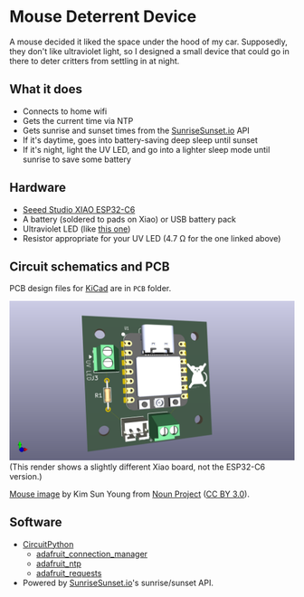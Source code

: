 # Mouse Deterrent Device

A mouse decided it liked the space under the hood of my car. Supposedly, they don't like ultraviolet light, so I designed a small device that could go in there to deter critters from settling in at night.

## What it does

- Connects to home wifi
- Gets the current time via NTP
- Gets sunrise and sunset times from the [SunriseSunset.io](https://sunrisesunset.io/) API
- If it's daytime, goes into battery-saving deep sleep until sunset
- If it's night, light the UV LED, and go into a lighter sleep mode until sunrise to save some battery

## Hardware

- [Seeed Studio XIAO ESP32-C6](https://www.seeedstudio.com/Seeed-Studio-XIAO-ESP32C6-p-5884.html)
- A battery (soldered to pads on Xiao) or USB battery pack
- Ultraviolet LED (like [this one](https://www.jameco.com/webapp/wcs/stores/servlet/ProductDisplay?catalogId=10001&langId=-1&storeId=10001&productId=2274823))
- Resistor appropriate for your UV LED (4.7 Ω for the one linked above)

## Circuit schematics and PCB

PCB design files for [KiCad](https://www.kicad.org/) are in `PCB` folder.

![A rendered view of the little PCB from KiCAD](PCB/MDD_ESP32.png)
(This render shows a slightly different Xiao board, not the ESP32-C6 version.)

[Mouse image](https://thenounproject.com/icon/mouse-7950563/) by Kim Sun Young from [Noun Project](https://thenounproject.com/browse/icons/term/mouse/) ([CC BY 3.0](https://creativecommons.org/licenses/by/3.0/)).

## Software

- [CircuitPython](https://circuitpython.org/)
  - [adafruit_connection_manager](https://docs.circuitpython.org/projects/connectionmanager/en/latest/index.html)
  - [adafruit_ntp](https://docs.circuitpython.org/projects/ntp/en/latest/index.html)
  - [adafruit_requests](https://docs.circuitpython.org/projects/requests/en/latest/index.html)
- Powered by [SunriseSunset.io](https://sunrisesunset.io/)'s sunrise/sunset API.
